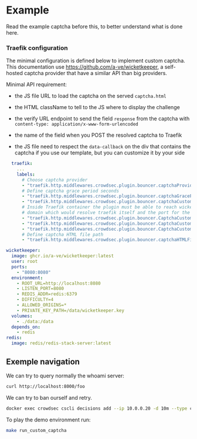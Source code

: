 # Example

Read the example captcha before this, to better understand what is done here.

### Traefik configuration

The minimal configuration is defined below to implement custom captcha.  
This documentation use https://github.com/a-ve/wicketkeeper, a self-hosted captcha provider that have a similar API than big providers.

Minimal API requirement:

- the JS file URL to load the captcha on the served `captcha.html`
- the HTML className to tell to the JS where to display the challenge
- the verify URL endpoint to send the field `response` from the captcha with `content-type: application/x-www-form-urlencoded`
- the name of the field when you POST the resolved captcha to Traefik

- the JS file need to respect the `data-callback` on the div that contains the captcha if you use our template, but you can customize it by your side

```yaml
  traefik:
    ...
    labels:
      # Choose captcha provider
      - "traefik.http.middlewares.crowdsec.plugin.bouncer.captchaProvider=custom"
      # Define captcha grace period seconds
      - "traefik.http.middlewares.crowdsec.plugin.bouncer.captchaGracePeriodSeconds=1800"
      - "traefik.http.middlewares.crowdsec.plugin.bouncer.captchaCustomJsURL=http://captcha.localhost:8000/fast.js"
      # Inside Traefik container the plugin must be able to reach wicketkeeper service so we can go through a Traefik localhost
      # domain which would resolve traefik itself and the port for the dashboard
      - "traefik.http.middlewares.crowdsec.plugin.bouncer.CaptchaCustomValidateURL=http://wicketkeeper:8080/v0/siteverify"
      - "traefik.http.middlewares.crowdsec.plugin.bouncer.CaptchaCustomKey=wicketkeeper"
      - "traefik.http.middlewares.crowdsec.plugin.bouncer.CaptchaCustomResponse=wicketkeeper_solution"
      # Define captcha HTML file path
      - "traefik.http.middlewares.crowdsec.plugin.bouncer.captchaHTMLFilePath=/captcha.html"
```

```yaml
wicketkeeper:
  image: ghcr.io/a-ve/wicketkeeper:latest
  user: root
  ports:
    - "8080:8080"
  environment:
    - ROOT_URL=http://localhost:8080
    - LISTEN_PORT=8080
    - REDIS_ADDR=redis:6379
    - DIFFICULTY=4
    - ALLOWED_ORIGINS=*
    - PRIVATE_KEY_PATH=/data/wicketkeeper.key
  volumes:
    - ./data:/data
  depends_on:
    - redis
redis:
  image: redis/redis-stack-server:latest
```

## Exemple navigation

We can try to query normally the whoami server:

```bash
curl http://localhost:8000/foo
```

We can try to ban ourself and retry.

```bash
docker exec crowdsec cscli decisions add --ip 10.0.0.20 -d 10m --type captcha
```

To play the demo environment run:

```bash
make run_custom_captcha
```
